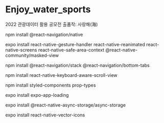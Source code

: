 # Enjoy_water_sports
2022 관광데이터 활용 공모전 출품작: 사랑해(海)

npm install @react-navigation/native

expo install react-native-gesture-handler react-native-reanimated react-native-screens react-native-safe-area-context @react-native-community/masked-view

npm install @react-navigation/stack @react-navigation/bottom-tabs

npm install react-native-keyboard-aware-scroll-view

npm install styled-components prop-types

expo install expo-app-loading

expo install @react-native-async-storage/async-storage

expo install react-native-vector-icons
